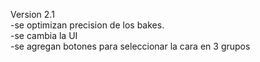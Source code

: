 Version 2.1
<br>
-se optimizan precision de los bakes.
<br>
-se cambia la UI
<br>
-se agregan botones para seleccionar la cara en 3 grupos
